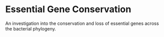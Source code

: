 # Essential Gene Conservation
An investigation into the conservation and loss of essential genes across the bacterial phylogeny. 
